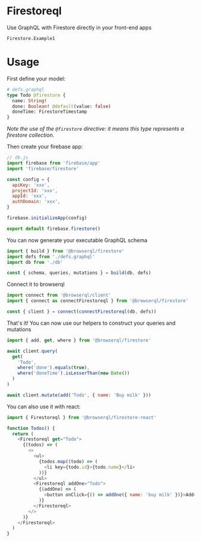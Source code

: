 # Firestoreql

Use GraphQL with Firestore directly in your front-end apps

```snapshot
Firestore.Example1
```

# Usage

First define your model:

```graphql
# defs.graphql
type Todo @firestore {
  name: String!
  done: Boolean! @default(value: false)
  doneTime: FirestoreTimestamp
}
```

_Note the use of the `@firestore` directive: it means this type represents a firestore collection._

Then create your firebase app:

```javascript
// db.js
import firebase from 'firebase/app'
import 'firebase/firestore'

const config = {
  apiKey: 'xxx',
  projectId: 'xxx',
  appId: 'xxx',
  authDomain: 'xxx',
}

firebase.initializeApp(config)

export default firebase.firestore()
```

You can now generate your executable GraphQL schema

```javascript
import { build } from '@browserql/firestore'
import defs from './defs.graphql'
import db from './db'

const { schema, queries, mutations } = build(db, defs)
```

Connect it to browserql

```javascript
import connect from '@browserql/client'
import { connect as connectFirestoreql } from '@browserql/firestore'

const { client } = connect(connectFirestoreql(db, defs))
```

That's it! You can now use our helpers to construct your queries and mutations

```javascript
import { add, get, where } from '@browserql/firestore'

await client.query(
  get(
    'Todo',
    where('done').equals(true),
    where('doneTime').isLesserThan(new Date())
  )
)

await client.mutate(add('Todo', { name: 'Buy milk' }))
```

You can also use it with react:

```javascript
import { Firestoreql } from '@browserql/firestore-react'
```

```javascript
function Todos() {
  return (
    <Firestoreql get="Todo">
      {(todos) => (
        <>
          <ul>
            {todos.map((todo) => (
              <li key={todo.id}>{todo.name}</li>
            ))}
          </ul>
          <Firestoreql addOne="Todo">
            {(addOne) => (
              <button onClick={() => addOne({ name: 'buy milk' })}>Add</button>
            )}
          </Firestoreql>
        </>
      )}
    </Firestoreql>
  )
}
```
